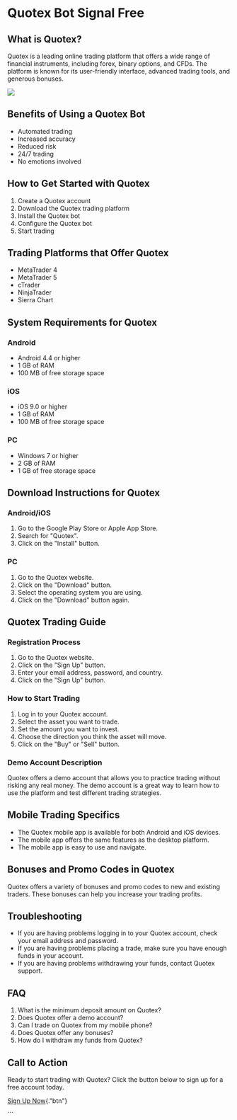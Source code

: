 # Quotex Bot Signal Free

## What is Quotex?

Quotex is a leading online trading platform that offers a wide range of
financial instruments, including forex, binary options, and CFDs. The
platform is known for its user-friendly interface, advanced trading
tools, and generous bonuses.

[![](https://static.quotex.io/files/4_en/300_250.jpg)](https://traff.sbs/brokerqxlid)

## Benefits of Using a Quotex Bot

-   Automated trading
-   Increased accuracy
-   Reduced risk
-   24/7 trading
-   No emotions involved

## How to Get Started with Quotex

1.  Create a Quotex account
2.  Download the Quotex trading platform
3.  Install the Quotex bot
4.  Configure the Quotex bot
5.  Start trading

## Trading Platforms that Offer Quotex

-   MetaTrader 4
-   MetaTrader 5
-   cTrader
-   NinjaTrader
-   Sierra Chart

## System Requirements for Quotex

### Android

-   Android 4.4 or higher
-   1 GB of RAM
-   100 MB of free storage space

### iOS

-   iOS 9.0 or higher
-   1 GB of RAM
-   100 MB of free storage space

### PC

-   Windows 7 or higher
-   2 GB of RAM
-   1 GB of free storage space

## Download Instructions for Quotex

### Android/iOS

1.  Go to the Google Play Store or Apple App Store.
2.  Search for "Quotex".
3.  Click on the "Install" button.

### PC

1.  Go to the Quotex website.
2.  Click on the "Download" button.
3.  Select the operating system you are using.
4.  Click on the "Download" button again.

## Quotex Trading Guide

### Registration Process

1.  Go to the Quotex website.
2.  Click on the "Sign Up" button.
3.  Enter your email address, password, and country.
4.  Click on the "Sign Up" button.

### How to Start Trading

1.  Log in to your Quotex account.
2.  Select the asset you want to trade.
3.  Set the amount you want to invest.
4.  Choose the direction you think the asset will move.
5.  Click on the "Buy" or "Sell" button.

### Demo Account Description

Quotex offers a demo account that allows you to practice trading without
risking any real money. The demo account is a great way to learn how to
use the platform and test different trading strategies.

## Mobile Trading Specifics

-   The Quotex mobile app is available for both Android and iOS devices.
-   The mobile app offers the same features as the desktop platform.
-   The mobile app is easy to use and navigate.

## Bonuses and Promo Codes in Quotex

Quotex offers a variety of bonuses and promo codes to new and existing
traders. These bonuses can help you increase your trading profits.

## Troubleshooting

-   If you are having problems logging in to your Quotex account, check
    your email address and password.
-   If you are having problems placing a trade, make sure you have
    enough funds in your account.
-   If you are having problems withdrawing your funds, contact Quotex
    support.

## FAQ

1.  What is the minimum deposit amount on Quotex?
2.  Does Quotex offer a demo account?
3.  Can I trade on Quotex from my mobile phone?
4.  Does Quotex offer any bonuses?
5.  How do I withdraw my funds from Quotex?

## Call to Action

Ready to start trading with Quotex? Click the button below to sign up
for a free account today.

[Sign Up Now](\%22https://traff.sbs/brokerqxlid\%22){."btn"}

\`\`\`

